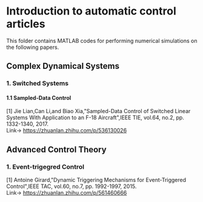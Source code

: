 # Introduction to automatic control articles

This folder contains MATLAB codes for performing numerical simulations on the following papers. 

## Complex Dynamical Systems
### 1. Switched Systems
#### 1.1 Sampled-Data Control
[1] Jie Lian,Can Li,and Biao Xia,"Sampled-Data Control of Switched Linear Systems With Application to an F-18 Aircraft",IEEE TIE, vol.64, no.2, pp. 1332-1340, 2017.   
Link-> https://zhuanlan.zhihu.com/p/536130026

## Advanced Control Theory
### 1. Event-trigegred Control
[1] Antoine Girard,"Dynamic Triggering Mechanisms for Event-Triggered Control",IEEE TAC, vol.60, no.7, pp. 1992-1997, 2015.   
Link-> https://zhuanlan.zhihu.com/p/561460666

